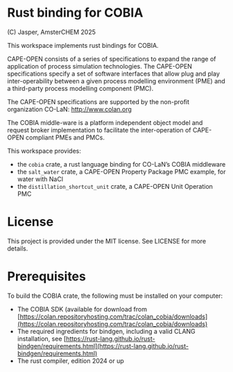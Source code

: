 # Rust binding for COBIA

(C) Jasper, AmsterCHEM 2025

This workspace implements rust bindings for COBIA.

CAPE-OPEN consists of a series of specifications to expand the range of application of process simulation technologies. 
The CAPE-OPEN specifications specify a set of software interfaces that allow plug and play inter-operability between
a given process modelling environment (PME) and a third-party process modelling component (PMC).

The CAPE-OPEN specifications are supported by the non-profit organization CO-LaN: http://www.colan.org

The COBIA middle-ware is a platform independent object model and request broker implementation to
facilitate the inter-operation of CAPE-OPEN compliant PMEs and PMCs.

This workspace provides:
* the `cobia` crate, a rust language binding for CO-LaN’s COBIA middleware
* the `salt_water` crate, a CAPE-OPEN Property Package PMC example, for water with NaCl
* the `distillation_shortcut_unit` crate, a CAPE-OPEN Unit Operation PMC

# License

This project is provided under the MIT license. See LICENSE for more details.

# Prerequisites

To build the COBIA crate, the following must be installed on your computer:

* The COBIA SDK (available for download from [https://colan.repositoryhosting.com/trac/colan_cobia/downloads](https://colan.repositoryhosting.com/trac/colan_cobia/downloads) 
* The required ingredients for bindgen, including a valid CLANG installation, see [https://rust-lang.github.io/rust-bindgen/requirements.html](https://rust-lang.github.io/rust-bindgen/requirements.html)
* The rust compiler, edition 2024 or up



